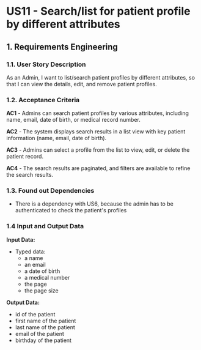 # US11 - Search/list for patient profile by different attributes


## 1. Requirements Engineering

### 1.1. User Story Description

As an Admin, I want to list/search patient profiles by different attributes, so that I
can view the details, edit, and remove patient profiles.

### 1.2. Acceptance Criteria

**AC1** - Admins can search patient profiles by various attributes, including name, email, date of birth,
or medical record number.

**AC2** - The system displays search results in a list view with key patient information (name, email, date
of birth).

**AC3** - Admins can select a profile from the list to view, edit, or delete the patient record.

**AC4** - The search results are paginated, and filters are available to refine the search results.



### 1.3. Found out Dependencies

* There is a dependency with US6, because the admin has to be authenticated to check the patient's profiles

### 1.4 Input and Output Data

**Input Data:**

* Typed data:
    * a name
    * an email
    * a date of birth
    * a medical number
    * the page
    * the page size

**Output Data:**

* id of the patient
* first name of the patient
* last name of the patient
* email of the patient
* birthday of the patient

